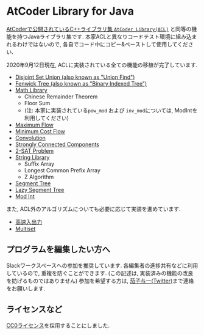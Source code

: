 # AtCoder Library for Java
[AtCoderで公開されているC++ライブラリ集 `AtCoder Library(ACL)`](https://github.com/atcoder/ac-library) と同等の機能を持つJavaライブラリ集です.
本家ACLと異なりコードテスト環境に組み込まれるわけではないので, 各自でコード中にコピー&ペーストして使用してください.

2020年9月12日現在, ACLに実装されている全ての機能の移植が完了しています.
* [Disjoint Set Union (also known as "Union Find")](https://github.com/NASU41/AtCoderLibraryForJava/tree/master/DSU)
* [Fenwick Tree (also known as "Binary Indexed Tree")](https://github.com/NASU41/AtCoderLibraryForJava/tree/master/FenwickTree)
* [Math Library](https://github.com/NASU41/AtCoderLibraryForJava/tree/master/Math)
  + Chinese Remainder Theorem
  + Floor Sum
  + (注: 本家に実装されている`pow_mod` および `inv_mod`については, ModIntを利用してください)
* [Maximum Flow](https://github.com/NASU41/AtCoderLibraryForJava/tree/master/MaxFlow)
* [Minimum Cost Flow](https://github.com/NASU41/AtCoderLibraryForJava/tree/master/MinCostFlow)
* [Convolution](https://github.com/NASU41/AtCoderLibraryForJava/tree/master/Convolution)
* [Strongly Connected Components](https://github.com/NASU41/AtCoderLibraryForJava/tree/master/SCC)
* [2-SAT Problem](https://github.com/NASU41/AtCoderLibraryForJava/tree/master/2SAT)
* [String Library](https://github.com/NASU41/AtCoderLibraryForJava/tree/master/StringAlgorithm)
  + Suffix Array
  + Longest Common Prefix Array
  + Z Algorithm
* [Segment Tree](https://github.com/NASU41/AtCoderLibraryForJava/tree/master/SegTree)
* [Lazy Segment Tree](https://github.com/NASU41/AtCoderLibraryForJava/tree/master/LazySegTree)
* [Mod Int](https://github.com/NASU41/AtCoderLibraryForJava/tree/master/ModInt)

また, ACL外のアルゴリズムについても必要に応じて実装を進めています.

* [高速入出力](https://github.com/NASU41/AtCoderLibraryForJava/tree/master/ContestIO)
* [Multiset](https://github.com/NASU41/AtCoderLibraryForJava/tree/master/Multiset)

## プログラムを編集したい方へ
Slackワークスペースへの参加を推奨しています.
各編集者の進捗共有などに利用しているので, 重複を防ぐことができます.
(この記述は, 実装済みの機能の改良を妨げるものではありません)
参加を希望する方は, [茄子与一(Twitter)](https://twitter.com/skkytkstexhk)まで連絡をお願いします. 

## ライセンスなど
[CC0ライセンス](https://creativecommons.org/share-your-work/public-domain/cc0)を採用することにしました.
